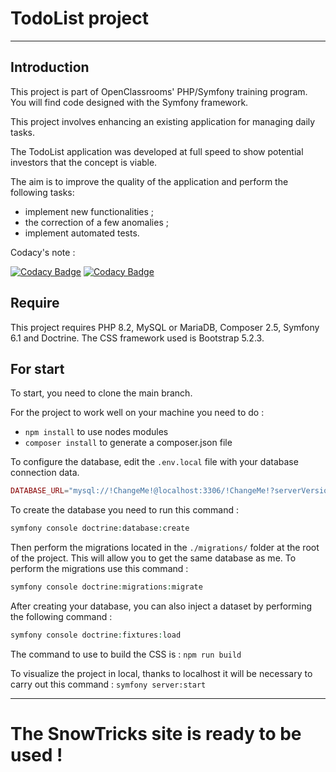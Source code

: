 # TodoList project

***

## Introduction

This project is part of OpenClassrooms' PHP/Symfony training program. You will find code designed with the Symfony framework.

This project involves enhancing an existing application for managing daily tasks.

The TodoList application was developed at full speed to show potential investors that the concept is viable.

The aim is to improve the quality of the application and perform the following tasks:
-   implement new functionalities ; 
-   the correction of a few anomalies ; 
-   implement automated tests.

Codacy's note :

[![Codacy Badge](https://api.codacy.com/project/badge/Grade/0b971bf1d3e140759e328378be8e6085)](https://app.codacy.com/gh/Zveltana/TodoList?utm_source=github.com&utm_medium=referral&utm_content=Zveltana/TodoList&utm_campaign=Badge_Grade)
[![Codacy Badge](https://app.codacy.com/project/badge/Grade/f278286c67fb4c36a3fc5c472b1e8ed0)](https://app.codacy.com/gh/Zveltana/TodoList/dashboard?utm_source=gh&utm_medium=referral&utm_content=&utm_campaign=Badge_grade)

## Require

This project requires PHP 8.2, MySQL or MariaDB, Composer 2.5, Symfony 6.1 and Doctrine. The CSS framework used is
Bootstrap 5.2.3.

## For start

To start, you need to clone the main branch.

For the project to work well on your machine you need to do :

-   `npm install` to use nodes modules
-   `composer install` to generate a composer.json file

To configure the database, edit the `.env.local` file with your database connection data.

```php
DATABASE_URL="mysql://!ChangeMe!@localhost:3306/!ChangeMe!?serverVersion=mariadb-10.4.27&charset=utf8"
```

To create the database you need to run this command :

```php
symfony console doctrine:database:create
```

Then perform the migrations located in the `./migrations/` folder at the root of the project. This will allow you to get
the same database as me. To perform the migrations use this command :

```php
symfony console doctrine:migrations:migrate
```

After creating your database, you can also inject a dataset by performing the following command :

```php
symfony console doctrine:fixtures:load
```

The command to use to build the CSS is :
``` npm run build ```

To visualize the project in local, thanks to localhost it will be necessary to carry out this command :
``` symfony server:start ```

***
# The SnowTricks site is ready to be used !
